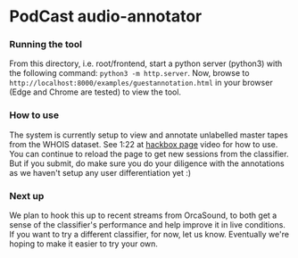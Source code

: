 # PodCast audio-annotator

### Running the tool

From this directory, i.e. root/frontend, start a python server (python3) with the following command: `python3 -m http.server`. 
Now, browse to `http://localhost:8000/examples/guestannotation.html` in your browser (Edge and Chrome are tested) to view the tool. 

### How to use

The system is currently setup to view and annotate unlabelled master tapes from the WHOIS dataset. See 1:22 at [hackbox page](https://garagehackbox.azurewebsites.net/hackathons/1857/projects/82146) video for how to use. You can continue to reload the page to get new sessions from the classifier. But if you submit, do make sure you do your diligence with the annotations as we haven't setup any user differentiation yet :) 

### Next up 

We plan to hook this up to recent streams from OrcaSound, to both get a sense of the classifier's performance and help improve it in live conditions. If you want to try a different classifier, for now,  let us know. Eventually we're hoping to make it easier to try your own. 
